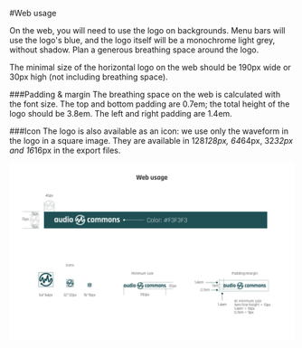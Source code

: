 #Web usage

On the web, you will need to use the logo on backgrounds.
Menu bars will use the  logo's blue, and the logo itself will be a monochrome light grey, without shadow.
Plan a generous breathing space around the logo.

The minimal size of the horizontal logo on the web should be 190px wide or 30px high (not including breathing space).

###Padding & margin
The breathing space on the web is calculated with the font size.
The top and bottom padding are 0.7em; the total height of the logo should be 3.8em.
The left and right padding are 1.4em.

###Icon
The logo is also available as an icon: we use only the waveform in the logo in a square image.
They are available in 128*128px, 64*64px, 32*32px and 16*16px in the export files.

![](https://github.com/AudioCommons/audio-commons-logo/blob/master/guidelines/jpeg/audio-commons_guidelines-web-usage.jpg)
